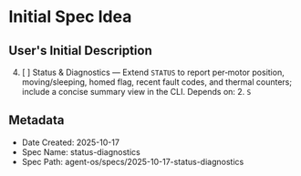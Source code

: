 # Initial Spec Idea

## User's Initial Description
4. [ ] Status & Diagnostics — Extend `STATUS` to report per‑motor position, moving/sleeping, homed flag, recent fault codes, and thermal counters; include a concise summary view in the CLI. Depends on: 2. `S`

## Metadata
- Date Created: 2025-10-17
- Spec Name: status-diagnostics
- Spec Path: agent-os/specs/2025-10-17-status-diagnostics

